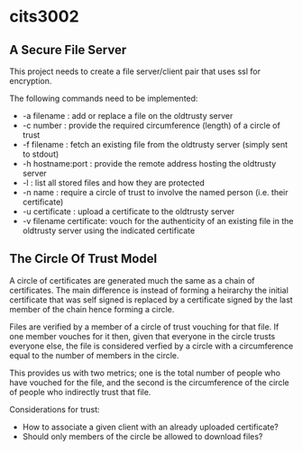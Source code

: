 # cits3002

## A Secure File Server

This project needs to create a file server/client pair that uses ssl for encryption. 

The following commands need to be implemented:
* -a filename 		: add or replace a file on the oldtrusty server
* -c number 		: provide the required circumference (length) of a circle of trust
* -f filename 		: fetch an existing file from the oldtrusty server (simply sent to stdout)
* -h hostname:port 	: provide the remote address hosting the oldtrusty server
* -l 			: list all stored files and how they are protected
* -n name 		: require a circle of trust to involve the named person (i.e. their certificate)
* -u certificate 	: upload a certificate to the oldtrusty server
* -v filename certificate: vouch for the authenticity of an existing file in the oldtrusty server using the indicated certificate

## The Circle Of Trust Model

A circle of certificates are generated much the same as a chain of certificates. The main difference is instead of forming a heirarchy the initial certificate that was self signed is replaced by a certificate signed by the last member of the chain hence forming a circle. 

Files are verified by a member of a circle of trust vouching for that file. If one member vouches for it then, given that everyone in the circle trusts everyone else, the file is considered verfied by a circle with a circumference equal to the number of members in the circle. 

This provides us with two metrics; one is the total number of people who have vouched for the file, and the second is the circumference of the circle of people who indirectly trust that file. 

Considerations for trust:
* How to associate a given client with an already uploaded certificate?
* Should only members of the circle be allowed to download files? 
 

